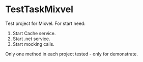 # TestTaskMixvel

Test project for Mixvel.
For start need:
1) Start Cache service.
2) Start .net service.
3) Start mocking calls.

Only one method in each project tested - only for demonstrate.